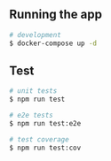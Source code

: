 ## Running the app

```bash
# development
$ docker-compose up -d 
```

## Test

```bash
# unit tests
$ npm run test

# e2e tests
$ npm run test:e2e

# test coverage
$ npm run test:cov
```
